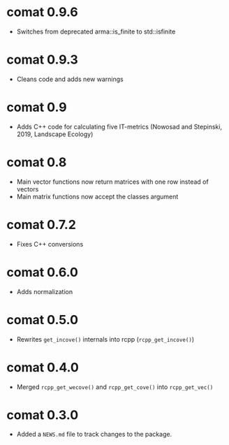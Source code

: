 # comat 0.9.6

* Switches from deprecated arma::is_finite to std::isfinite 

# comat 0.9.3

* Cleans code and adds new warnings

# comat 0.9

* Adds C++ code for calculating five IT-metrics (Nowosad and Stepinski, 2019, Landscape Ecology)

# comat 0.8

* Main vector functions now return matrices with one row instead of vectors
* Main matrix functions now accept the classes argument

# comat 0.7.2

* Fixes C++ conversions

# comat 0.6.0

* Adds normalization

# comat 0.5.0

* Rewrites `get_incove()` internals into rcpp (`rcpp_get_incove()`)

# comat 0.4.0

* Merged `rcpp_get_wecove()` and `rcpp_get_cove()` into `rcpp_get_vec()`

# comat 0.3.0

* Added a `NEWS.md` file to track changes to the package.
